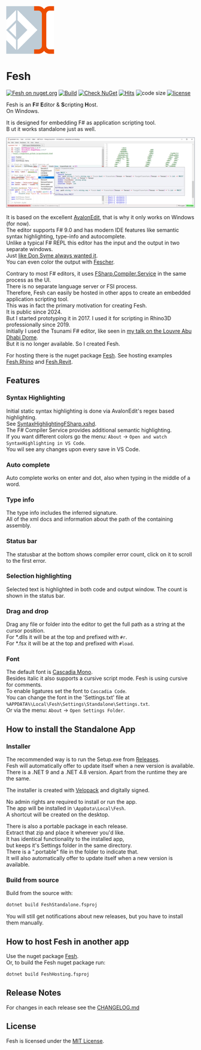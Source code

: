 ![Logo](https://raw.githubusercontent.com/goswinr/Fesh/main/Media/logo128.png)

# Fesh
[![Fesh on nuget.org](https://img.shields.io/nuget/v/Fesh.svg)](https://nuget.org/packages/Fesh)
[![Build](https://github.com/goswinr/Fesh/actions/workflows/build.yml/badge.svg?event=push)](https://github.com/goswinr/Fesh/actions/workflows/build.yml)
[![Check NuGet](https://github.com/goswinr/Fesh/actions/workflows/outdatedNuget.yml/badge.svg)](https://github.com/goswinr/Fesh/actions/workflows/outdatedNuget.yml)
[![Hits](https://hits.seeyoufarm.com/api/count/incr/badge.svg?url=https%3A%2F%2Fgithub.com%2Fgoswinr%2FFesh&count_bg=%2379C83D&title_bg=%23555555&icon=github.svg&icon_color=%23E7E7E7&title=hits&edge_flat=false)](https://hits.seeyoufarm.com)
![code size](https://img.shields.io/github/languages/code-size/goswinr/Fesh.svg)
[![license](https://img.shields.io/github/license/goswinr/Fesh)](LICENSE)

Fesh is an  **F**# **E**ditor & **S**cripting **H**ost.<br>
On Windows.

It is designed for embedding F# as application scripting tool.<br>B
ut it works standalone just as well.

![Screenshot](https://raw.githubusercontent.com/goswinr/Fesh/main/Media/screen2.png)

It is based on the excellent [AvalonEdit](https://github.com/goswinr/AvalonEditB), that is why it only works on Windows (for now).<br>
The editor supports F# 9.0 and has modern IDE features like semantic syntax highlighting, type-info and autocomplete.<br>
Unlike a typical F# REPL this editor has the input and the output in two separate windows.<br>
Just [like Don Syme always wanted it](https://github.com/dotnet/fsharp/issues/2161#issuecomment-270465310).<br>
You can even color the output with [Fescher](https://www.nuget.org/packages/Fesher).

Contrary to most F# editors, it uses [FSharp.Compiler.Service](https://www.nuget.org/packages/FSharp.Compiler.Service) in the same process as the UI.<br>
There is no separate language server or FSI process.<br>
Therefore,  Fesh can easily be hosted in other apps to create an embedded application scripting tool.<br>
This was in fact the primary motivation for creating Fesh.<br>
It is public since 2024.<br>
But I started prototyping it in 2017. I used it for scripting in Rhino3D professionally since 2019.<br>
Initially I used the Tsunami F# editor, like seen in [my talk on the Louvre Abu Dhabi Dome](https://www.youtube.com/watch?v=ZY-bvZZZZnE).<br>
But it is no longer available. So I created Fesh.

For hosting there is the nuget package [Fesh](https://www.nuget.org/packages/Fesh/). See hosting examples
[Fesh.Rhino](https://github.com/goswinr/Fesh.Rhino) and [Fesh.Revit](https://github.com/goswinr/Fesh.Revit).

## Features

### Syntax Highlighting
Initial static syntax highlighting is done via AvalonEdit's regex based highlighting.<br>
See [SyntaxHighlightingFSharp.xshd](https://github.com/goswinr/Fesh/blob/main/Src/SyntaxHighlightingFSharp.xshd).<br>
The F# Compiler Service provides additional semantic highlighting.<br>
If you want different colors go the menu: `About` -> `Open and watch SyntaxHighlighting in VS Code`.<br>
You wil see any changes upon every save in VS Code.

### Auto complete
Auto complete works on enter and dot, also when typing in the middle of a word.

### Type info
The type info includes the inferred signature.<br>
All of the xml docs and information about the path of the containing assembly.

### Status bar
The statusbar at the bottom shows compiler error count, click on it to scroll to the first error.

### Selection highlighting
Selected text is highlighted in both code and output window. The count is shown in the status bar.

### Drag and drop
Drag any file or folder into the editor to get the full path as a string at the cursor position.<br>
For *.dlls it will be at the top and prefixed with `#r`.<br>
For *.fsx it will be at the top and prefixed with `#load`.

### Font
The default font is [Cascadia Mono](https://github.com/microsoft/cascadia-code).<br>
Besides italic it also supports a cursive script mode. Fesh is using cursive for comments.<br>
To enable ligatures set the font to `Cascadia Code`.<br>
You can change the font in the 'Settings.txt' file at `%APPDATA%\Local\Fesh\Settings\Standalone\Settings.txt`.<br>
Or via the menu: `About` -> `Open Settings Folder`.

## How to install the  Standalone App

### Installer

The recommended way is to run the Setup.exe from [Releases](https://github.com/goswinr/Fesh/releases).<br>
Fesh will automatically offer to update itself when a new version is available.<br>
There is a .NET 9 and a .NET 4.8 version. Apart from the runtime they are the same.

The installer is created with [Velopack](https://velopack.io) and digitally signed.

No admin rights are required to install or run the app.<br>
The app will be installed in `\AppData\Local\Fesh`.<br>
A shortcut will be created on the desktop.

There is also a portable package in each release.<br>
Extract that zip and place it wherever you'd like.<br>
It has identical functionality to the installed app,<br>
but keeps it's Settings folder in the same directory.<br>
There is a ".portable" file in the folder to indicate that.<br>
It will also automatically offer to update itself when a new version is available.


###  Build from source

Build from the source with:

```bash
dotnet build FeshStandalone.fsproj
```
You will still get notifications about new releases, but you have to install them manually.


## How to host Fesh in another app

Use the nuget package [Fesh](https://www.nuget.org/packages/Fesh/).<br>
Or, to build the Fesh nuget package run:

```bash
dotnet build FeshHosting.fsproj
```


## Release Notes
For changes in each release see the  [CHANGELOG.md](https://github.com/goswinr/Fesh/blob/main/CHANGELOG.md)

## License
Fesh is licensed under the [MIT License](https://github.com/goswinr/Fesh/blob/main/LICENSE.md).